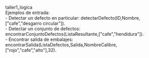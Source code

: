 taller1_logica  
Ejemplos de entrada:  
    - Detectar un defecto en particular:    detectarDefecto(ID,Nombre,["cafe","desgarro circular"]).  
    - Detectar un conjunto de defectos:     encontrarConjuntoDefectos(ListaResultante,["cafe","hendidura"]).  
    - Encontrar salida de embalajes:        encontrarSalida(ListaDefectos,Salida,NombreCalibre,["rojo","cafe","alto"],32).  
